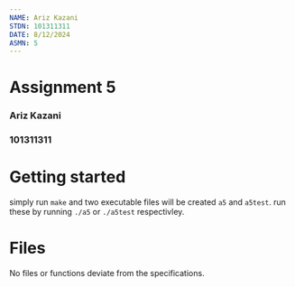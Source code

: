 ```yaml
---
NAME: Ariz Kazani
STDN: 101311311
DATE: 8/12/2024
ASMN: 5
---
```


# Assignment 5

### Ariz Kazani

### 101311311

# Getting started

simply run `make` and two executable files will be created `a5` and `a5test`.
run these by running `./a5` or `./a5test` respectivley. 

# Files

No files or functions deviate from the specifications. 